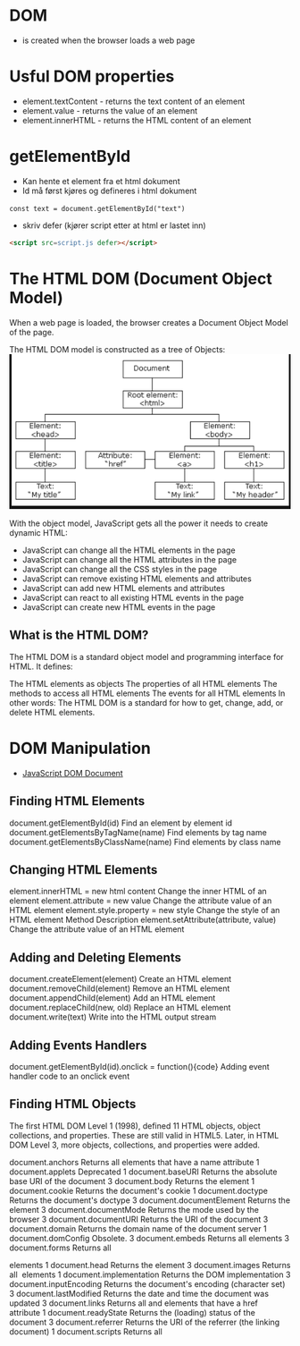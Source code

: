 
# DOM 
* is created when the browser loads a web page

# Usful DOM properties
* element.textContent - returns the text content of an element
* element.value - returns the value of an element
* element.innerHTML - returns the HTML content of an element

# getElementById
* Kan hente et element fra et html dokument
* Id må først kjøres og defineres i html dokument

`const text = document.getElementById("text")` 


* skriv defer (kjører script etter at html er lastet inn)
```html
<script src=script.js defer></script>
```


# The HTML DOM (Document Object Model)

When a web page is loaded, the browser creates a Document Object Model of the page.

The HTML DOM model is constructed as a tree of Objects:
![DOM](Figures/dom.png)

With the object model, JavaScript gets all the power it needs to create dynamic HTML:
* JavaScript can change all the HTML elements in the page
* JavaScript can change all the HTML attributes in the page
* JavaScript can change all the CSS styles in the page
* JavaScript can remove existing HTML elements and attributes
* JavaScript can add new HTML elements and attributes
* JavaScript can react to all existing HTML events in the page
* JavaScript can create new HTML events in the page

## What is the HTML DOM?
The HTML DOM is a standard object model and programming interface for HTML. It defines:

The HTML elements as objects
The properties of all HTML elements
The methods to access all HTML elements
The events for all HTML elements
In other words: The HTML DOM is a standard for how to get, change, add, or delete HTML elements.


# DOM Manipulation
* [JavaScript DOM Document](https://www.w3schools.com/js/js_htmldom_document.asp)

## Finding HTML Elements
document.getElementById(id)	Find an element by element id
document.getElementsByTagName(name)	Find elements by tag name
document.getElementsByClassName(name)	Find elements by class name

## Changing HTML Elements
element.innerHTML =  new html content	Change the inner HTML of an element
element.attribute = new value	Change the attribute value of an HTML element
element.style.property = new style	Change the style of an HTML element
Method	Description
element.setAttribute(attribute, value)	Change the attribute value of an HTML element


## Adding and Deleting Elements
document.createElement(element)	Create an HTML element
document.removeChild(element)	Remove an HTML element
document.appendChild(element)	Add an HTML element
document.replaceChild(new, old)	Replace an HTML element
document.write(text)	Write into the HTML output stream



## Adding Events Handlers
document.getElementById(id).onclick = function(){code}	Adding event handler code to an onclick event


## Finding HTML Objects
The first HTML DOM Level 1 (1998), defined 11 HTML objects, object collections, and properties. These are still valid in HTML5.
Later, in HTML DOM Level 3, more objects, collections, and properties were added.

document.anchors	Returns all <a> elements that have a name attribute	1
document.applets	Deprecated	1
document.baseURI	Returns the absolute base URI of the document	3
document.body	Returns the <body> element	1
document.cookie	Returns the document's cookie	1
document.doctype	Returns the document's doctype	3
document.documentElement	Returns the <html> element	3
document.documentMode	Returns the mode used by the browser	3
document.documentURI	Returns the URI of the document	3
document.domain	Returns the domain name of the document server	1
document.domConfig	Obsolete.	3
document.embeds	Returns all <embed> elements	3
document.forms	Returns all <form> elements	1
document.head	Returns the <head> element	3
document.images	Returns all <img> elements	1
document.implementation	Returns the DOM implementation	3
document.inputEncoding	Returns the document's encoding (character set)	3
document.lastModified	Returns the date and time the document was updated	3
document.links	Returns all <area> and <a> elements that have a href attribute	1
document.readyState	Returns the (loading) status of the document	3
document.referrer	Returns the URI of the referrer (the linking document)	1
document.scripts	Returns all <script> elements	3
document.strictErrorChecking	Returns if error checking is enforced	3
document.title	Returns the <title> element	1
document.URL	Returns the complete URL of the document	1

